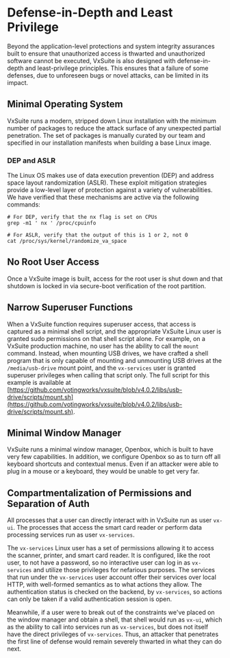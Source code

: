 # Defense-in-Depth and Least Privilege

Beyond the application-level protections and system integrity assurances built to ensure that unauthorized access is thwarted and unauthorized software cannot be executed, VxSuite is also designed with defense-in-depth and least-privilege principles. This ensures that a failure of some defenses, due to unforeseen bugs or novel attacks, can be limited in its impact.

## Minimal Operating System

VxSuite runs a modern, stripped down Linux installation with the minimum number of packages to reduce the attack surface of any unexpected partial penetration. The set of packages is manually curated by our team and specified in our installation manifests when building a base Linux image.

### DEP and ASLR

The Linux OS makes use of data execution prevention (DEP) and address space layout randomization (ASLR). These exploit mitigation strategies provide a low-level layer of protection against a variety of vulnerabilities. We have verified that these mechanisms are active via the following commands:

```
# For DEP, verify that the nx flag is set on CPUs
grep -m1 ' nx ' /proc/cpuinfo

# For ASLR, verify that the output of this is 1 or 2, not 0
cat /proc/sys/kernel/randomize_va_space
```

## No Root User Access

Once a VxSuite image is built, access for the root user is shut down and that shutdown is locked in via secure-boot verification of the root partition.&#x20;

## Narrow Superuser Functions

When a VxSuite function requires superuser access, that access is captured as a minimal shell script, and the appropriate VxSuite Linux user is granted sudo permissions on that shell script alone. For example, on a VxSuite production machine, no user has the ability to call the `mount` command. Instead, when mounting USB drives, we have crafted a shell program that is only capable of mounting and unmounting USB drives at the `/media/usb-drive` mount point, and the `vx-services` user is granted superuser privileges when calling that script only. The full script for this example is available at [https://github.com/votingworks/vxsuite/blob/v4.0.2/libs/usb-drive/scripts/mount.sh](https://github.com/votingworks/vxsuite/blob/v4.0.2/libs/usb-drive/scripts/mount.sh).

## Minimal Window Manager

VxSuite runs a minimal window manager, Openbox, which is built to have very few capabilities. In addition, we configure Openbox so as to turn off all keyboard shortcuts and contextual menus. Even if an attacker were able to plug in a mouse or a keyboard, they would be unable to get very far.

## Compartmentalization of Permissions and Separation of Auth

All processes that a user can directly interact with in VxSuite run as user `vx-ui`. The processes that access the smart card reader or perform data processing services run as user `vx-services`.&#x20;

The `vx-services` Linux user has a set of permissions allowing it to access the scanner, printer, and smart card reader. It is configured, like the root user, to not have a password, so no interactive user can log in as `vx-services` and utilize those privileges for nefarious purposes. The services that run under the `vx-services` user account offer their services over local HTTP, with well-formed semantics as to what actions they allow. The authentication status is checked on the backend, by `vx-services`, so actions can only be taken if a valid authentication session is open.

Meanwhile, if a user were to break out of the constraints we've placed on the window manager and obtain a shell, that shell would run as `vx-ui`, which as the ability to call into services run as `vx-services`, but does not itself have the direct privileges of `vx-services`. Thus, an attacker that penetrates the first line of defense would remain severely thwarted in what they can do next.
